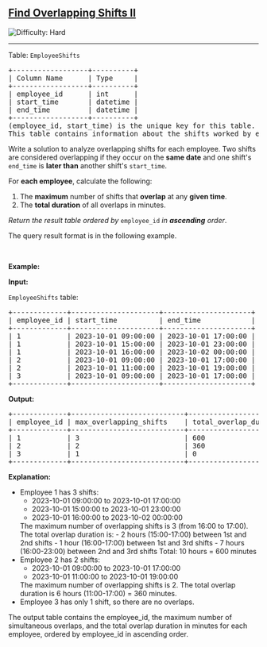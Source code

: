 <h2><a href="https://leetcode.com/problems/find-overlapping-shifts-ii">Find Overlapping Shifts II</a></h2> <img src='https://img.shields.io/badge/Difficulty-Hard-red' alt='Difficulty: Hard' /><hr><p>Table: <code>EmployeeShifts</code></p>

<pre>
+------------------+----------+
| Column Name      | Type     |
+------------------+----------+
| employee_id      | int      |
| start_time       | datetime |
| end_time         | datetime |
+------------------+----------+
(employee_id, start_time) is the unique key for this table.
This table contains information about the shifts worked by employees, including the start time, and end time.
</pre>

<p>Write a solution to analyze overlapping shifts for each employee. Two shifts are considered overlapping if they occur on the <strong>same date</strong> and one shift&#39;s <code>end_time</code> is <strong>later than</strong> another shift&#39;s <code>start_time</code>.</p>

<p>For <strong>each employee</strong>, calculate the following:</p>

<ol>
	<li>The <strong>maximum</strong> number of shifts that <strong>overlap</strong> at any <strong>given time</strong>.</li>
	<li>The <strong>total duration</strong> of all overlaps in minutes.</li>
</ol>

<p><em>Return the result table ordered by</em> <code>employee_id</code> <em>in <strong>ascending</strong> order</em>.</p>

<p>The query result format is in the following example.</p>

<p>&nbsp;</p>
<p><strong class="example">Example:</strong></p>

<div class="example-block">
<p><strong>Input:</strong></p>

<p><code>EmployeeShifts</code> table:</p>

<pre class="example-io">
+-------------+---------------------+---------------------+
| employee_id | start_time          | end_time            |
+-------------+---------------------+---------------------+
| 1           | 2023-10-01 09:00:00 | 2023-10-01 17:00:00 |
| 1           | 2023-10-01 15:00:00 | 2023-10-01 23:00:00 |
| 1           | 2023-10-01 16:00:00 | 2023-10-02 00:00:00 |
| 2           | 2023-10-01 09:00:00 | 2023-10-01 17:00:00 |
| 2           | 2023-10-01 11:00:00 | 2023-10-01 19:00:00 |
| 3           | 2023-10-01 09:00:00 | 2023-10-01 17:00:00 |
+-------------+---------------------+---------------------+
</pre>

<p><strong>Output:</strong></p>

<pre class="example-io">
+-------------+---------------------------+------------------------+
| employee_id | max_overlapping_shifts    | total_overlap_duration |
+-------------+---------------------------+------------------------+
| 1           | 3                         | 600                    |
| 2           | 2                         | 360                    |
| 3           | 1                         | 0                      |
+-------------+---------------------------+------------------------+
</pre>

<p><strong>Explanation:</strong></p>

<ul>
	<li>Employee 1 has 3 shifts:
	<ul>
		<li>2023-10-01 09:00:00 to 2023-10-01 17:00:00</li>
		<li>2023-10-01 15:00:00 to 2023-10-01 23:00:00</li>
		<li>2023-10-01 16:00:00 to 2023-10-02 00:00:00</li>
	</ul>
	The maximum number of overlapping shifts is 3 (from 16:00 to 17:00). The total overlap duration is: - 2 hours (15:00-17:00) between 1st and 2nd shifts - 1 hour (16:00-17:00) between 1st and 3rd shifts - 7 hours (16:00-23:00) between 2nd and 3rd shifts Total: 10 hours = 600 minutes</li>
	<li>Employee 2 has 2 shifts:
	<ul>
		<li>2023-10-01 09:00:00 to 2023-10-01 17:00:00</li>
		<li>2023-10-01 11:00:00 to 2023-10-01 19:00:00</li>
	</ul>
	The maximum number of overlapping shifts is 2. The total overlap duration is 6 hours (11:00-17:00) = 360 minutes.</li>
	<li>Employee 3 has only 1 shift, so there are no overlaps.</li>
</ul>

<p>The output table contains the employee_id, the maximum number of simultaneous overlaps, and the total overlap duration in minutes for each employee, ordered by employee_id in ascending order.</p>
</div>
